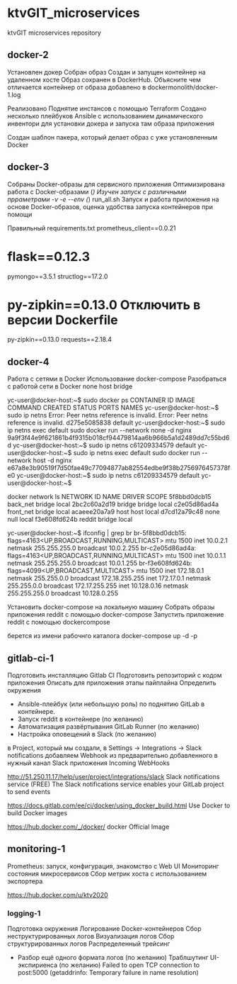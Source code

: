 # ktvGIT_microservices
ktvGIT microservices repository


## docker-2

Установлен докер
Собран образ
Создан и запущен контейнер на удаленном хосте
Образ сохранен в DockerHub.
Объясните чем отличается контейнер от образа добавлено в dockermonolith/docker-1.log

Реализовано Поднятие инстансов с помощью Terraform
Создано несколько плейбуков Ansible с использованием динамического инвентори для установки докера и запуска там образа приложения

Создан шаблон пакера, который делает образ с уже установленным Docker

## docker-3

Собраны  Docker-образы для сервисного приложения
Оптимизирована  работа с Docker-образами (*)
Изучен запуск с различными прраметрами -v  -е --env  (*) run_all.sh
Запуск и работа приложения на основе Docker-образов, оценка удобства запуска контейнеров при помощи

Правильный requirements.txt
prometheus_client==0.0.21
# flask==0.12.3
pymongo==3.5.1
structlog==17.2.0
# py-zipkin==0.13.0 Отключить в версии Dockerfile
py-zipkin==0.13.0
requests==2.18.4


## docker-4
Работа с сетями в Docker
Использование docker-compose
Разобраться с работой сети в Docker none host bridge


yc-user@docker-host:~$ sudo docker ps
CONTAINER ID   IMAGE     COMMAND   CREATED   STATUS    PORTS     NAMES
yc-user@docker-host:~$ sudo ip netns
Error: Peer netns reference is invalid.
Error: Peer netns reference is invalid.
d275e5085838
default
yc-user@docker-host:~$ sudo ip netns exec default sudo docker run --network none -d nginx
9a9f3f44e9f621861b4f9315b018cf94479814aa6b966b5a1d2489dd7c55bd6d
yc-user@docker-host:~$ sudo ip netns
c61209334579
default
yc-user@docker-host:~$ sudo ip netns exec default sudo docker run --network host -d nginx
e67a8e3b90519f7d50fae49c77094877ab82554edbe9f38b2756976457378fe0
yc-user@docker-host:~$ sudo ip netns
c61209334579
default
yc-user@docker-host:~$

docker network ls
NETWORK ID     NAME        DRIVER    SCOPE
5f8bbd0dcb15   back_net    bridge    local
2bc2c60a2d19   bridge      bridge    local
c2e05d86ad4a   front_net   bridge    local
acaeee20a7a9   host        host      local
d7cd12a79c48   none        null      local
f3e608fd624b   reddit      bridge    local

yc-user@docker-host:~$ ifconfig | grep br
br-5f8bbd0dcb15: flags=4163<UP,BROADCAST,RUNNING,MULTICAST>  mtu 1500
        inet 10.0.2.1  netmask 255.255.255.0  broadcast 10.0.2.255
br-c2e05d86ad4a: flags=4163<UP,BROADCAST,RUNNING,MULTICAST>  mtu 1500
        inet 10.0.1.1  netmask 255.255.255.0  broadcast 10.0.1.255
br-f3e608fd624b: flags=4099<UP,BROADCAST,MULTICAST>  mtu 1500
        inet 172.18.0.1  netmask 255.255.0.0  broadcast 172.18.255.255
        inet 172.17.0.1  netmask 255.255.0.0  broadcast 172.17.255.255
        inet 10.128.0.16  netmask 255.255.255.0  broadcast 10.128.0.255


Установить docker-compose на локальную машину
Собрать образы приложения reddit с помощью docker-compose
Запустить приложение reddit с помощью dockercompose

берется из имени рабочнго каталога
docker-compose up -d -p <NAME Specify>

## gitlab-ci-1

Подготовить инсталляцию Gitlab CI
Подготовить репозиторий с кодом приложения
Описать для приложения этапы пайплайна
Определить окружения
* Ansible-плейбук (или небольшую роль) по поднятию GitLab в контейнере.
* Запуск reddit в контейнере (по желанию)
* Автоматизация развёртывания GitLab Runner (по желанию)
* Настройка оповещений в Slack (по желанию)

 в Project, который мы создали, в Settings -> Integrations -> Slack notifications добавляем Webhook
 из предварительно добавленного в нужный канал Slack приложения Incoming WebHooks

http://51.250.11.17/help/user/project/integrations/slack
Slack notifications service (FREE)
The Slack notifications service enables your GitLab project to send events

https://docs.gitlab.com/ee/ci/docker/using_docker_build.html
Use Docker to build Docker images

https://hub.docker.com/_/docker/
docker Official Image

## monitoring-1

Prometheus: запуск, конфигурация, знакомство с Web UI
Мониторинг состояния микросервисов
Сбор метрик хоста с использованием экспортера

https://hub.docker.com/u/ktv2020


### logging-1
Подготовка окружения
Логирование Docker-контейнеров
Сбор неструктурированных логов
Визуализация логов
Сбор структурированных логов
Распределенный трейсинг
* Разбор ещё одного формата логов (по желанию)
Траблшутинг UI-экспириенса (по желанию)
Failed to open TCP connection to post:5000 (getaddrinfo: Temporary failure in name resolution)
